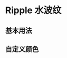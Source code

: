 # Ripple 水波纹

## 基本用法

<demo vue="../../example/ripple/base.vue" />

## 自定义颜色

<demo vue="../../example/ripple/color.vue" />
